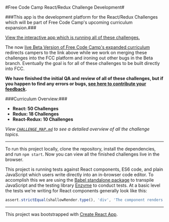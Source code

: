 #Free Code Camp React/Redux Challenge Development#

###This app is the development platform for the React/Redux Challenges which will be part of Free Code Camp's upcoming curriculum expansion.###

[View the interactive app which is running all of these challenges.](http://hysterical-amusement.surge.sh/)

The now [live Beta Version of Free Code Camp's expanded curriculum](http://beta.freecodecamp.com/en/) redirects campers to the link above while we work on merging these challenges into the FCC platform and ironing out other bugs in the Beta branch. Eventually the goal is for all of these challenges to be built directly into FCC.

**We have finished the initial QA and review of all of these challenges, but if you happen to find any errors or bugs, [see here to contribute your feedback](https://github.com/bonham000/fcc-react-tests-module/blob/master/CONTRIBUTING.md).**

###Curriculum Overview:###

* **React: 50 Challenges**
* **Redux: 18 Challenges**
* **React-Redux: 10 Challenges**

*View [`CHALLENGE_MAP.md`](https://github.com/bonham000/fcc-react-tests-module/blob/master/CHALLENGE_MAP.md) to see a detailed overview of all the challenge topics.*

---

To run this project locally, clone the repository, install the dependencies, and run `npm start`. Now you can view all the finished challenges live in the browser.

This project is running tests against React components, ES6 code, and plain JavaScript which users write directly into an in-browser code editor. To accomplish this we are using the [Babel standalone package](https://github.com/babel/babel-standalone) to transpile JavaScript and the testing library [Enzyme](http://airbnb.io/enzyme/) to conduct tests. At a basic level the tests we're writing for React components generally look like this:

```javascript
assert.strictEqual(shallowRender.type(), 'div', 'The component renders a div element');
```

***

This project was bootstrapped with [Create React App](https://github.com/facebookincubator/create-react-app).